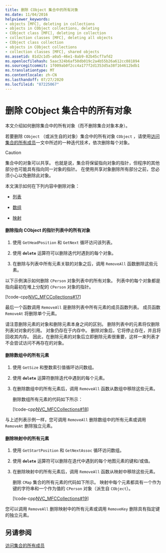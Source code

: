 ```yaml
---
title: 删除 CObject 集合中的所有对象
ms.date: 11/04/2016
helpviewer_keywords:
- objects [MFC], deleting in collections
- objects in CObject collections, deleting
- CObject class [MFC], deleting in collection
- collection classes [MFC], deleting all objects
- CObject class collection
- objects in CObject collections
- collection classes [MFC], shared objects
ms.assetid: 81d2c1d5-a0a5-46e1-8ab9-82b45cf7afd2
ms.openlocfilehash: 5aac324b6af50db019c2a4b55b26a612cc081894
ms.sourcegitcommit: 1f009ab0f2cc4a177f2d1353d5a38f164612bdb1
ms.translationtype: MT
ms.contentlocale: zh-CN
ms.lasthandoff: 07/27/2020
ms.locfileid: "87225067"
---
```

# <a name="deleting-all-objects-in-a-cobject-collection"></a>删除 CObject 集合中的所有对象

本文介绍如何删除集合中的所有对象（而不删除集合对象本身）。

若要删除 `CObject` （或派生自的对象）集合中的所有对象 `CObject` ，请使用[访问集合的所有成员](accessing-all-members-of-a-collection.md)一文中所述的一种迭代技术，依次删除每个对象。

> [!CAUTION]
> 集合中的对象可以共享。 也就是说，集合将保留指向对象的指针，但程序的其他部分也可能具有指向同一对象的指针。 在使用共享对象删除所有部分之前，您必须小心以免删除此对象。

本文演示如何在下列内容中删除对象：

- [列表](#_core_to_delete_all_objects_in_a_list_of_pointers_to_cobject)

- [数组](#_core_to_delete_all_elements_in_an_array)

- [映射](#_core_to_delete_all_elements_in_a_map)

#### <a name="to-delete-all-objects-in-a-list-of-pointers-to-cobject"></a><a name="_core_to_delete_all_objects_in_a_list_of_pointers_to_cobject"></a>删除指向 CObject 的指针列表中的所有对象

1. 使用 `GetHeadPosition` 和 `GetNext` 循环访问该列表。

1. 使用 **`delete`** 运算符可以删除迭代时遇到的每个对象。

1. 在删除与列表中所有元素关联的对象之后，调用 `RemoveAll` 函数删除这些元素。

以下示例演示如何删除 `CPerson` 对象列表中的所有对象。 列表中的每个对象都是指向最初在堆上分配的 `CPerson` 对象的指针。

[!code-cpp[NVC_MFCCollections#17](codesnippet/cpp/deleting-all-objects-in-a-cobject-collection_1.cpp)]

最后一个函数调用 `RemoveAll` 是删除列表中所有元素的成员函数列表。 成员函数 `RemoveAt` 将删除单个元素。

请注意删除元素的对象和删除元素本身之间的区别。 删除列表中的元素将仅删除列表对对象的引用。 对象仍存在于内存中。 删除对象后，它将停止存在，并且将回收其内存。 因此，在删除元素的对象后立即删除元素很重要，这样一来列表才不会尝试访问不再存在的对象。

#### <a name="to-delete-all-elements-in-an-array"></a><a name="_core_to_delete_all_elements_in_an_array"></a>删除数组中的所有元素

1. 使用 `GetSize` 和整数索引值循环访问数组。

1. 使用 **`delete`** 运算符删除迭代中遇到的每个元素。

1. 在删除数组中的所有元素后，调用 `RemoveAll` 函数从数组中移除这些元素。

   删除数组所有元素的代码如下所示：

   [!code-cpp[NVC_MFCCollections#18](codesnippet/cpp/deleting-all-objects-in-a-cobject-collection_2.cpp)]

与上述列表示例一样，您可调用 `RemoveAll` 删除数组中的所有元素或调用 `RemoveAt` 删除独立元素。

#### <a name="to-delete-all-elements-in-a-map"></a><a name="_core_to_delete_all_elements_in_a_map"></a>删除映射中的所有元素

1. 使用 `GetStartPosition` 和 `GetNextAssoc` 循环访问数组。

1. 使用 **`delete`** 运算符可以删除在迭代中遇到的每个地图元素的键和/或值。

1. 在删除映射中的所有元素后，调用 `RemoveAll` 函数从映射中移除这些元素。

   删除 `CMap` 集合的所有元素的代码如下所示。 映射中每个元素都具有一个作为键的字符串和一个作为值的 `CPerson` 对象（派生自 `CObject`）。

   [!code-cpp[NVC_MFCCollections#19](codesnippet/cpp/deleting-all-objects-in-a-cobject-collection_3.cpp)]

您可以调用 `RemoveAll` 删除映射中的所有元素或调用 `RemoveKey` 删除具有指定键的独立元素。

## <a name="see-also"></a>另请参阅

[访问集合的所有成员](accessing-all-members-of-a-collection.md)
